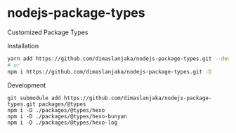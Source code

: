 # nodejs-package-types
Customized Package Types

Installation
```bash
yarn add https://github.com/dimaslanjaka/nodejs-package-types.git --dev
# or
npm i https://github.com/dimaslanjaka/nodejs-package-types.git -D
```

Development
```shell
git submodule add https://github.com/dimaslanjaka/nodejs-package-types.git packages/@types
npm i -D ./packages/@types/hexo
npm i -D ./packages/@types/hexo-bunyan
npm i -D ./packages/@types/hexo-log
```

